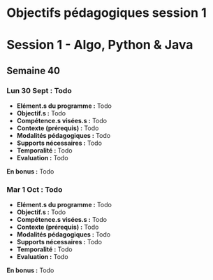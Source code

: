 # Objectifs pédagogiques session 1

# Session 1 - Algo, Python & Java
## Semaine 40
### **Lun 30 Sept :** Todo
* **Elément.s du programme :** Todo
* **Objectif.s :** Todo
* **Compétence.s visées.s :** Todo
* **Contexte (prérequis) :** Todo
* **Modalités pédagogiques :** Todo
* **Supports nécessaires :** Todo
* **Temporalité :** Todo
* **Evaluation :** Todo

**En bonus :**
Todo

### **Mar 1 Oct :** Todo
* **Elément.s du programme :** Todo
* **Objectif.s :** Todo
* **Compétence.s visées.s :** Todo
* **Contexte (prérequis) :** Todo
* **Modalités pédagogiques :** Todo
* **Supports nécessaires :** Todo
* **Temporalité :** Todo
* **Evaluation :** Todo

**En bonus :**
Todo